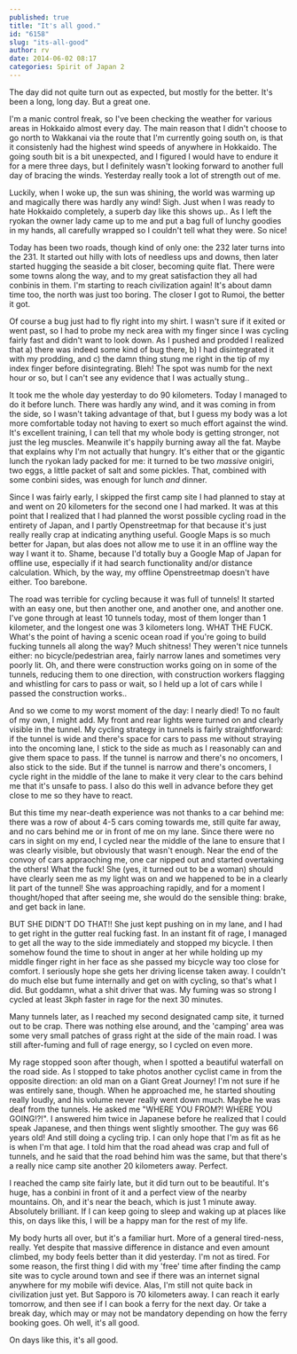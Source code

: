 ```yaml
---
published: true
title: "It's all good."
id: "6158"
slug: "its-all-good"
author: rv
date: 2014-06-02 08:17
categories: Spirit of Japan 2
---
```

The day did not quite turn out as expected, but mostly for the better. It's been a long, long day. But a great one.

I'm a manic control freak, so I've been checking the weather for various areas in Hokkaido almost every day. The main reason that I didn't choose to go north to Wakkanai via the route that I'm currently going south on, is that it consistenly had the highest wind speeds of anywhere in Hokkaido. The going south bit is a bit unexpected, and I figured I would have to endure it for a mere three days, but I definitely wasn't looking forward to another full day of bracing the winds. Yesterday really took a lot of strength out of me.

Luckily, when I woke up, the sun was shining, the world was warming up and magically there was hardly any wind! Sigh. Just when I was ready to hate Hokkaido completely, a superb day like this shows up.. As I left the ryokan the owner lady came up to me and put a bag full of lunchy goodies in my hands, all carefully wrapped so I couldn't tell what they were. So nice!

Today has been two roads, though kind of only one: the 232 later turns into the 231. It started out hilly with lots of needless ups and downs, then later started hugging the seaside a bit closer, becoming quite flat. There were some towns along the way, and to my great satisfaction they all had conbinis in them. I'm starting to reach civilization again! It's about damn time too, the north was just too boring. The closer I got to Rumoi, the better it got.

Of course a bug just had to fly right into my shirt. I wasn't sure if it exited or went past, so I had to probe my neck area with my finger since I was cycling fairly fast and didn't want to look down. As I pushed and prodded I realized that a) there was indeed some kind of bug there, b) I had disintegrated it with my prodding, and c) the damn thing stung me right in the tip of my index finger before disintegrating. Bleh! The spot was numb for the next hour or so, but I can't see any evidence that I was actually stung..

It took me the whole day yesterday to do 90 kilometers. Today I managed to do it before lunch. There was hardly any wind, and it was coming in from the side, so I wasn't taking advantage of that, but I guess my body was a lot more comfortable today not having to exert so much effort against the wind. It's excellent training, I can tell that my whole body is getting stronger, not just the leg muscles. Meanwile it's happily burning away all the fat. Maybe that explains why I'm not actually that hungry. It's either that or the gigantic lunch the ryokan lady packed for me: it turned to be two *massive* onigiri, two eggs, a little packet of salt and some pickles. That, combined with some conbini sides, was enough for lunch *and* dinner.

Since I was fairly early, I skipped the first camp site I had planned to stay at and went on 20 kilometers for the second one I had marked. It was at this point that I realized that I had planned the worst possible cycling road in the entirety of Japan, and I partly Openstreetmap for that because it's just really really crap at indicating anything useful. Google Maps is so much better for Japan, but alas does not allow me to use it in an offline way the way I want it to. Shame, because I'd totally buy a Google Map of Japan for offline use, especially if it had search functionality and/or distance calculation. Which, by the way, my offline Openstreetmap doesn't have either. Too barebone.

The road was terrible for cycling because it was full of tunnels! It started with an easy one, but then another one, and another one, and another one. I've gone through at least 10 tunnels today, most of them longer than 1 kilometer, and the longest one was 3 kilometers long. WHAT THE FUCK. What's the point of having a scenic ocean road if you're going to build fucking tunnels all along the way? Much shitness! They weren't nice tunnels either: no bicycle/pedestrian area, fairly narrow lanes and sometimes very poorly lit. Oh, and there were construction works going on in some of the tunnels, reducing them to one direction, with construction workers flagging and whistling for cars to pass or wait, so I held up a lot of cars while I passed the construction works..

And so we come to my worst moment of the day: I nearly died! To no fault of my own, I might add. My front and rear lights were turned on and clearly visible in the tunnel. My cycling strategy in tunnels is fairly straightforward: if the tunnel is wide and there's space for cars to pass me without straying into the oncoming lane, I stick to the side as much as I reasonably can and give them space to pass. If the tunnel is narrow and there's no oncomers, I also stick to the side. But if the tunnel is narrow and there's oncomers, I cycle right in the middle of the lane to make it very clear to the cars behind me that it's unsafe to pass. I also do this well in advance before they get close to me so they have to react.

But this time my near-death experience was not thanks to a car behind me: there was a row of about 4-5 cars coming towards me, still quite far away, and no cars behind me or in front of me on my lane. Since there were no cars in sight on my end, I cycled near the middle of the lane to ensure that I was clearly visible, but obviously that wasn't enough. Near the end of the convoy of cars appraoching me, one car nipped out and started overtaking the others! What the fuck! She (yes, it turned out to be a woman) should have clearly seen me as my light was on and we happened to be in a clearly lit part of the tunnel! She was approaching rapidly, and for a moment I thought/hoped that after seeing me, she would do the sensible thing: brake, and get back in lane.

BUT SHE DIDN'T DO THAT!! She just kept pushing on in my lane, and I had to get right in the gutter real fucking fast. In an instant fit of rage, I managed to get all the way to the side immediately and stopped my bicycle. I then somehow found the time to shout in anger at her while holding up my middle finger right in her face as she passed my bicycle way too close for comfort. I seriously hope she gets her driving license taken away. I couldn't do much else but fume internally and get on with cycling, so that's what I did. But goddamn, what a shit driver that was. My fuming was so strong I cycled at least 3kph faster in rage for the next 30 minutes.

Many tunnels later, as I reached my second designated camp site, it turned out to be crap. There was nothing else around, and the 'camping' area was some very small patches of grass right at the side of the main road. I was still after-fuming and full of rage energy, so I cycled on even more.

My rage stopped soon after though, when I spotted a beautiful waterfall on the road side. As I stopped to take photos another cyclist came in from the opposite direction: an old man on a Giant Great Journey! I'm not sure if he was entirely sane, though. When he approached me, he started shouting really loudly, and his volume never really went down much. Maybe he was deaf from the tunnels. He asked me "WHERE YOU FROM?! WHERE YOU GOING!?!". I answered him twice in Japanese before he realized that I could speak Japanese, and then things went slightly smoother. The guy was 66 years old! And still doing a cycling trip. I can only hope that I'm as fit as he is when I'm that age. I told him that the road ahead was crap and full of tunnels, and he said that the road behind him was the same, but that there's a really nice camp site another 20 kilometers away. Perfect.

I reached the camp site fairly late, but it did turn out to be beautiful. It's huge, has a conbini in front of it and a perfect view of the nearby mountains. Oh, and it's near the beach, which is just 1 minute away. Absolutely brilliant. If I can keep going to sleep and waking up at places like this, on days like this, I will be a happy man for the rest of my life.

My body hurts all over, but it's a familiar hurt. More of a general tired-ness, really. Yet despite that massive difference in distance and even amount climbed, my body feels better than it did yesterday. I'm not as tired. For some reason, the first thing I did with my 'free' time after finding the camp site was to cycle around town and see if there was an internet signal anywhere for my mobile wifi device. Alas, I'm still not quite back in civilization just yet. But Sapporo is 70 kilometers away. I can reach it early tomorrow, and then see if I can book a ferry for the next day. Or take a break day, which may or may not be mandatory depending on how the ferry booking goes. Oh well, it's all good.

On days like this, it's all good.